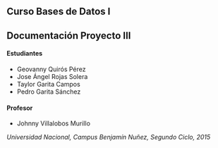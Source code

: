## Curso Bases de Datos I
## Documentación Proyecto III
#### Estudiantes
* Geovanny Quirós Pérez
* Jose Ángel Rojas Solera
* Taylor Garita Campos
* Pedro Garita Sánchez

#### Profesor
* Johnny Villalobos  Murillo

_Universidad Nacional, Campus Benjamín Nuñez, Segundo Ciclo, 2015_
